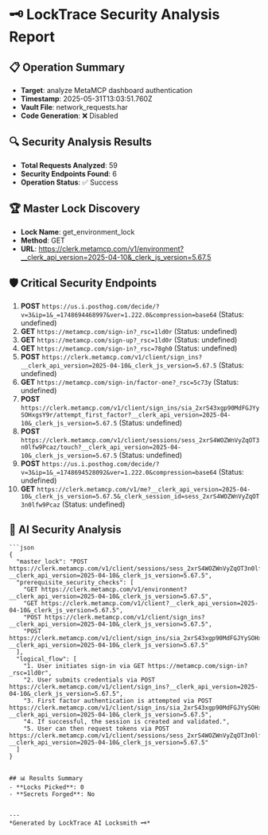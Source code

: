 # 🗝️ LockTrace Security Analysis Report

## 📋 Operation Summary
- **Target**: analyze MetaMCP dashboard authentication
- **Timestamp**: 2025-05-31T13:03:51.760Z
- **Vault File**: network_requests.har
- **Code Generation**: ❌ Disabled

## 🔍 Security Analysis Results
- **Total Requests Analyzed**: 59
- **Security Endpoints Found**: 6
- **Operation Status**: ✅ Success

## 🏆 Master Lock Discovery

- **Lock Name**: get_environment_lock
- **Method**: GET
- **URL**: https://clerk.metamcp.com/v1/environment?__clerk_api_version=2025-04-10&_clerk_js_version=5.67.5


## 🛡️ Critical Security Endpoints
1. **POST** `https://us.i.posthog.com/decide/?v=3&ip=1&_=1748694468997&ver=1.222.0&compression=base64` (Status: undefined)
2. **GET** `https://metamcp.com/sign-in?_rsc=1ld0r` (Status: undefined)
3. **GET** `https://metamcp.com/sign-up?_rsc=1ld0r` (Status: undefined)
4. **GET** `https://metamcp.com/sign-in?_rsc=78gh0` (Status: undefined)
5. **POST** `https://clerk.metamcp.com/v1/client/sign_ins?__clerk_api_version=2025-04-10&_clerk_js_version=5.67.5` (Status: undefined)
6. **GET** `https://metamcp.com/sign-in/factor-one?_rsc=5c73y` (Status: undefined)
7. **POST** `https://clerk.metamcp.com/v1/client/sign_ins/sia_2xrS43xgp90MdFGJYySOHxgsY9r/attempt_first_factor?__clerk_api_version=2025-04-10&_clerk_js_version=5.67.5` (Status: undefined)
8. **POST** `https://clerk.metamcp.com/v1/client/sessions/sess_2xrS4WOZWnVyZqOT3n0lfw9Pcaz/touch?__clerk_api_version=2025-04-10&_clerk_js_version=5.67.5` (Status: undefined)
9. **POST** `https://us.i.posthog.com/decide/?v=3&ip=1&_=1748694528092&ver=1.222.0&compression=base64` (Status: undefined)
10. **GET** `https://clerk.metamcp.com/v1/me?__clerk_api_version=2025-04-10&_clerk_js_version=5.67.5&_clerk_session_id=sess_2xrS4WOZWnVyZqOT3n0lfw9Pcaz` (Status: undefined)

## 🧠 AI Security Analysis
```
```json
{
  "master_lock": "POST https://clerk.metamcp.com/v1/client/sessions/sess_2xrS4WOZWnVyZqOT3n0lfw9Pcaz/tokens?__clerk_api_version=2025-04-10&_clerk_js_version=5.67.5",
  "prerequisite_security_checks": [
    "GET https://clerk.metamcp.com/v1/environment?__clerk_api_version=2025-04-10&_clerk_js_version=5.67.5",
    "GET https://clerk.metamcp.com/v1/client?__clerk_api_version=2025-04-10&_clerk_js_version=5.67.5",
    "POST https://clerk.metamcp.com/v1/client/sign_ins?__clerk_api_version=2025-04-10&_clerk_js_version=5.67.5",
    "POST https://clerk.metamcp.com/v1/client/sign_ins/sia_2xrS43xgp90MdFGJYySOHxgsY9r/attempt_first_factor?__clerk_api_version=2025-04-10&_clerk_js_version=5.67.5"
  ],
  "logical_flow": [
    "1. User initiates sign-in via GET https://metamcp.com/sign-in?_rsc=1ld0r",
    "2. User submits credentials via POST https://clerk.metamcp.com/v1/client/sign_ins?__clerk_api_version=2025-04-10&_clerk_js_version=5.67.5",
    "3. First factor authentication is attempted via POST https://clerk.metamcp.com/v1/client/sign_ins/sia_2xrS43xgp90MdFGJYySOHxgsY9r/attempt_first_factor?__clerk_api_version=2025-04-10&_clerk_js_version=5.67.5",
    "4. If successful, the session is created and validated.",
    "5. User can then request tokens via POST https://clerk.metamcp.com/v1/client/sessions/sess_2xrS4WOZWnVyZqOT3n0lfw9Pcaz/tokens?__clerk_api_version=2025-04-10&_clerk_js_version=5.67.5"
  ]
}
```
```

## 📊 Results Summary
- **Locks Picked**: 0
- **Secrets Forged**: No


---
*Generated by LockTrace AI Locksmith 🗝️*
